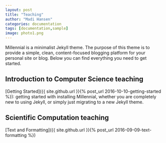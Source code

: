 ```yaml
---
layout: post
title: "Teaching"
author: "Madi Hansen"
categories: documentation
tags: [documentation,sample]
image: photo1.png
---
```


Millennial is a minimalist Jekyll theme. The purpose of this theme is to provide a simple, clean, content-focused blogging platform for your personal site or blog. Below you can find everything you need to get started.

## Introduction to Computer Science teaching

[Getting Started]({{ site.github.url }}{% post_url 2016-10-10-getting-started %}): getting started with installing Millennial, whether you are completely new to using Jekyll, or simply just migrating to a new Jekyll theme.

## Scientific Computation teaching

[Text and Formatting]({{ site.github.url }}{% post_url 2016-09-09-text-formatting %})


